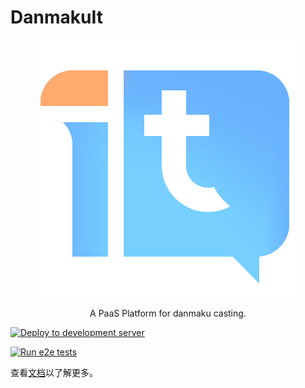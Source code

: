 # DanmakuIt

<p align="center"> <!--we have to use this attr-->
    <img src="./docs/public/icon.png">
</p>
<p align=center>
    A PaaS Platform for danmaku casting.
</p>

[![Deploy to development server](https://github.com/panda2134/DanmakuIt/actions/workflows/dev.yml/badge.svg?branch=master)](https://github.com/panda2134/DanmakuIt/actions/workflows/dev.yml)

[![Run e2e tests](https://github.com/panda2134/DanmakuIt/actions/workflows/e2e.yml/badge.svg?branch=master)](https://github.com/panda2134/DanmakuIt/actions/workflows/e2e.yml)

查看[文档](https://blog.panda2134.site/DanmakuIt/)以了解更多。